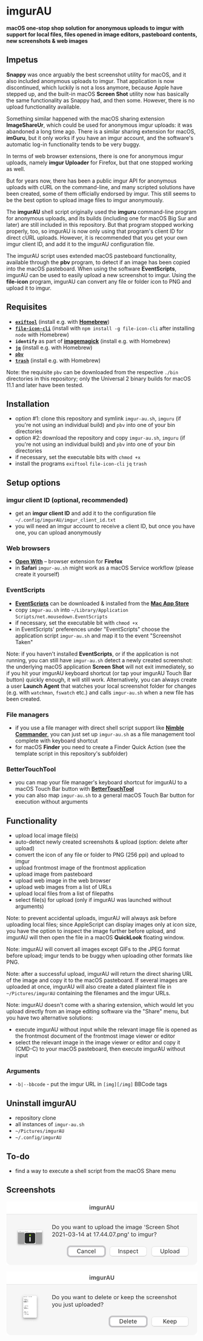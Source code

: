 # imgurAU
**macOS one-stop shop solution for anonymous uploads to imgur with support for local files, files opened in image editors, pasteboard contents, new screenshots & web images**

## Impetus
**Snappy** was once arguably the best screenshot utility for macOS, and it also included anonymous uploads to imgur. That application is now discontinued, which luckily is not a loss anymore, because Apple have stepped up, and the built-in macOS **Screen Shot** utility now has basically the same functionality as Snappy had, and then some. However, there is no upload functionality available.

Something similar happened with the macOS sharing extension **ImageShareUr**, which could be used for anonymous imgur uploads: it was abandoned a long time ago. There is a similar sharing extension for macOS, **imGuru**, but it only works if you have an imgur account, and the software's automatic log-in functionality tends to be very buggy.

In terms of web browser extensions, there is one for anonymous imgur uploads, namely **imgur Uploader** for Firefox, but that one stopped working as well.

But for years now, there has been a public imgur API for anonymous uploads with cURL on the command-line, and many scripted solutions have been created, some of them officially endorsed by imgur. This still seems to be the best option to upload image files to imgur anonymously.

The **imgurAU** shell script originally used the **imguru** command-line program for anonymous uploads, and its builds (including one for macOS Big Sur and later) are still included in this repository. But that program stopped working properly, too, so imgurAU is now only using that program's client ID for direct cURL uploads. However, it is recommended that you get your own imgur client ID, and add it to the imgurAU configuration file.

The imgurAU script uses extended macOS pasteboard functionality, available through the **pbv** program, to detect if an image has been copied into the macOS pasteboard. When using the software **EventScripts**, imgurAU can be used to easily upload a new screenshot to imgur. Using the **file-icon** program, imgurAU can convert any file or folder icon to PNG and upload it to imgur.

## Requisites
* **[`exiftool`](https://exiftool.org/)** (install e.g. with **[Homebrew](https://brew.sh/)**)
* **[`file-icon-cli`](https://github.com/sindresorhus/file-icon-cli)** (install with `npm install -g file-icon-cli` after installing `node` with Homebrew)
* **`identify`** as part of **[imagemagick](https://www.imagemagick.org/)** (install e.g. with Homebrew)
* **[`jq`](https://stedolan.github.io/jq/)** (install e.g. with Homebrew)
* **[`pbv`](https://github.com/chbrown/macos-pasteboard)**
* **[`trash`](https://github.com/sindresorhus/macos-trash)** (install e.g. with Homebrew)

Note: the requisite `pbv` can be downloaded from the respective `./bin` directories in this repository; only the Universal 2 binary builds for macOS 11.1 and later have been tested.

## Installation
* option #1: clone this repository and symlink `imgur-au.sh`, `imguru` (if you're not using an individual build) and `pbv` into one of your bin directories
* option #2: download the repository and copy `imgur-au.sh`, `imguru` (if you're not using an individual build) and `pbv` into one of your bin directories
* if necessary, set the executable bits with `chmod +x`
* install the programs `exiftool` `file-icon-cli` `jq` `trash`

## Setup options
### imgur client ID (optional, recommended)
* get an **imgur client ID** and add it to the configuration file `~/.config/imgurAU/imgur_client_id.txt`
* you will need an imgur account to receive a client ID, but once you have one, you can upload anonymously

### Web browsers
* **[Open With](https://addons.mozilla.org/en-US/firefox/addon/open-with/)** – browser extension for **Firefox**
* in **Safari** `imgur-au.sh` might work as a macOS Service workflow (please create it yourself)

### EventScripts
* **[EventScripts](https://www.mousedown.net/software/EventScripts.html)** can be downloaded & installed from the **[Mac App Store](https://apps.apple.com/gb/app/eventscripts/id525319418?mt=12)**
* copy `imgur-au.sh` into `~/Library/Application Scripts/net.mousedown.EventScripts`
* if necessary, set the executable bit with `chmod +x`
* in EventScripts' preferences under "EventScripts" choose the application script `imgur-au.sh` and map it to the event "Screenshot Taken"

Note: if you haven't installed **EventScripts**, or if the application is not running, you can still have `imgur-au.sh` detect a newly created screenshot: the underlying macOS application **Screen Shot** will not exit immediately, so if you hit your imgurAU keyboard shortcut (or tap your imgurAU Touch Bar button) quickly enough, it will still work. Alternatively, you can always create a user **Launch Agent** that watches your local screenshot folder for changes (e.g. with `watchman`, `fswatch` etc.) and calls `imgur-au.sh` when a new file has been created.

### File managers
* if you use a file manager with direct shell script support like **[Nimble Commander](https://magnumbytes.com)**, you can just set up `imgur-au.sh` as a file management tool complete with keyboard shortcut
* for macOS **Finder** you need to create a Finder Quick Action (see the template script in this repository's subfolder)

### BetterTouchTool
* you can map your file manager's keyboard shortcut for imgurAU to a macOS Touch Bar button with **[BetterTouchTool](https://folivora.ai)**
* you can also map `imgur-au.sh` to a general macOS Touch Bar button for execution without arguments

## Functionality
* upload local image file(s)
* auto-detect newly created screenshots & upload (option: delete after upload)
* convert the icon of any file or folder to PNG (256 ppi) and upload to imgur
* upload frontmost image of the frontmost application
* upload image from pasteboard
* upload web image in the web browser
* upload web images from a list of URLs
* upload local files from a list of filepaths
* select file(s) for upload (only if imgurAU was launched without arguments)

Note: to prevent accidental uploads, imgurAU will always ask before uploading local files; since AppleScript can display images only at icon size, you have the option to inspect the image further before upload, and imgurAU will then open the file in a macOS **QuickLook** floating window.

Note: imgurAU will convert all images except GIFs to the JPEG format before upload; imgur tends to be buggy when uploading other formats like PNG.

Note: after a successful upload, imgurAU will return the direct sharing URL of the image and copy it to the macOS pasteboard. If several images are uploaded at once, imgurAU will also create a dated plaintext file in `~/Pictures/imgurAU` containing the filenames and the imgur URLs.

Note: imgurAU doesn't come with a sharing extension, which would let you upload directly from an image editing software via the "Share" menu, but you have two alternative solutions:

* execute imgurAU without input while the relevant image file is opened as the frontmost document of the frontmost image viewer or editor
* select the relevant image in the image viewer or editor and copy it (CMD-C) to your macOS pasteboard, then execute imgurAU without input

### Arguments
* `-b|--bbcode` - put the imgur URL in `[img][/img]` BBCode tags

## Uninstall imgurAU
* repository clone
* all instances of `imgur-au.sh`
* `~/Pictures/imgurAU`
* `~/.config/imgurAU`

## To-do
* find a way to execute a shell script from the macOS Share menu

## Screenshots

![sg01](https://raw.githubusercontent.com/JayBrown/imgurAU/main/img/01_main.png)

![sg02](https://raw.githubusercontent.com/JayBrown/imgurAU/main/img/02_trash.png)
